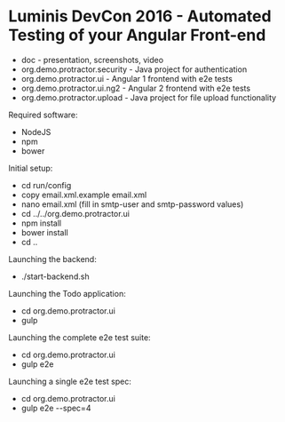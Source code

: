 # Luminis DevCon 2016 - Automated Testing of your Angular Front-end

* doc - presentation, screenshots, video
* org.demo.protractor.security - Java project for authentication
* org.demo.protractor.ui - Angular 1 frontend with e2e tests
* org.demo.protractor.ui.ng2 - Angular 2 frontend with e2e tests
* org.demo.protractor.upload - Java project for file upload functionality

Required software:
* NodeJS
* npm
* bower

Initial setup:
* cd run/config
* copy email.xml.example email.xml
* nano email.xml (fill in smtp-user and smtp-password values)
* cd ../../org.demo.protractor.ui
* npm install
* bower install
* cd ..

Launching the backend:
* ./start-backend.sh

Launching the Todo application:
* cd org.demo.protractor.ui
* gulp

Launching the complete e2e test suite:
* cd org.demo.protractor.ui
* gulp e2e

Launching a single e2e test spec:
* cd org.demo.protractor.ui
* gulp e2e --spec=4
